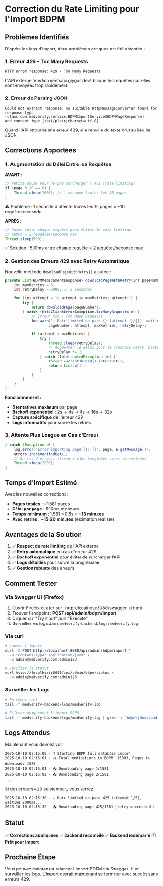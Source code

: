 # Correction du Rate Limiting pour l'Import BDPM

## Problèmes Identifiés

D'après les logs d'import, deux problèmes critiques ont été détectés :

### 1. Erreur 429 - Too Many Requests

```
HTTP error response: 429 - Too Many Requests
```

L'API externe (medicamentsapi.giygas.dev) bloque les requêtes car elles sont envoyées trop rapidement.

### 2. Erreur de Parsing JSON

```
Could not extract response: no suitable HttpMessageConverter found for response type
[class com.medverify.service.BDPMImportService$BDPMPageResponse]
and content type [text/plain;charset=utf-8]
```

Quand l'API retourne une erreur 429, elle renvoie du texte brut au lieu de JSON.

## Corrections Apportées

### 1. Augmentation du Délai Entre les Requêtes

**AVANT :**

```java
// Petite pause pour ne pas surcharger l'API (rate limiting)
if (page % 10 == 0) {
    Thread.sleep(1000); // 1 seconde toutes les 10 pages
}
```

⚠️ Problème : 1 seconde d'attente toutes les 10 pages = ~10 requêtes/seconde

**APRÈS :**

```java
// Pause entre chaque requête pour éviter le rate limiting
// 500ms = 2 requêtes/seconde max
Thread.sleep(500);
```

✅ Solution : 500ms entre chaque requête = 2 requêtes/seconde max

### 2. Gestion des Erreurs 429 avec Retry Automatique

Nouvelle méthode `downloadPageWithRetry()` ajoutée :

```java
private List<BDPMMedicamentResponse> downloadPageWithRetry(int pageNumber) {
    int maxRetries = 5;
    int retryDelay = 2000; // 2 secondes

    for (int attempt = 1; attempt <= maxRetries; attempt++) {
        try {
            return downloadPage(pageNumber);
        } catch (HttpClientErrorException.TooManyRequests e) {
            // Erreur 429 - Too Many Requests
            log.warn("⚠️ Rate limited on page {} (attempt {}/{}), waiting {}ms...",
                    pageNumber, attempt, maxRetries, retryDelay);

            if (attempt < maxRetries) {
                try {
                    Thread.sleep(retryDelay);
                    // Augmenter le délai pour le prochain retry (backoff exponentiel)
                    retryDelay *= 2;
                } catch (InterruptedException ie) {
                    Thread.currentThread().interrupt();
                    return List.of();
                }
            }
        }
    }
}
```

**Fonctionnement :**

- **5 tentatives maximum** par page
- **Backoff exponentiel** : 2s → 4s → 8s → 16s → 32s
- **Capture spécifique** de l'erreur 429
- **Logs informatifs** pour suivre les retries

### 3. Attente Plus Longue en Cas d'Erreur

```java
} catch (Exception e) {
    log.error("Error importing page {}: {}", page, e.getMessage());
    errors.incrementAndGet();
    // En cas d'erreur, attendre plus longtemps avant de continuer
    Thread.sleep(2000);
}
```

## Temps d'Import Estimé

Avec les nouvelles corrections :

- **Pages totales** : ~1,581 pages
- **Délai par page** : 500ms minimum
- **Temps minimum** : 1,581 × 0.5s = **~13 minutes**
- **Avec retries** : **~15-20 minutes** (estimation réaliste)

## Avantages de la Solution

1. ✅ **Respect du rate limiting** de l'API externe
2. ✅ **Retry automatique** en cas d'erreur 429
3. ✅ **Backoff exponentiel** pour éviter de surcharger l'API
4. ✅ **Logs détaillés** pour suivre la progression
5. ✅ **Gestion robuste** des erreurs

## Comment Tester

### Via Swagger UI (Firefox)

1. Ouvrir Firefox et aller sur : http://localhost:8080/swagger-ui.html
2. Trouver l'endpoint : **POST /api/admin/bdpm/import**
3. Cliquer sur "Try it out" puis "Execute"
4. Surveiller les logs dans `medverify-backend/logs/medverify.log`

### Via curl

```bash
# Lancer l'import
curl -X POST http://localhost:8080/api/admin/bdpm/import \
  -H "Content-Type: application/json" \
  -u admin@medverify.com:admin123

# Vérifier le statut
curl http://localhost:8080/api/admin/bdpm/status \
  -u admin@medverify.com:admin123
```

### Surveiller les Logs

```bash
# En temps réel
tail -f medverify-backend/logs/medverify.log

# Filtrer uniquement l'import BDPM
tail -f medverify-backend/logs/medverify.log | grep -i "bdpm\|downloading page"
```

## Logs Attendus

Maintenant vous devriez voir :

```
2025-10-10 02:15:00 - 🚀 Starting BDPM full database import
2025-10-10 02:15:01 - 📊 Total medications in BDPM: 15803, Pages to download: 1581
2025-10-10 02:15:01 - 📥 Downloading page 1/1581
2025-10-10 02:15:02 - 📥 Downloading page 2/1581
...
```

Si des erreurs 429 surviennent, vous verrez :

```
2025-10-10 02:15:30 - ⚠️ Rate limited on page 425 (attempt 1/5), waiting 2000ms...
2025-10-10 02:15:32 - 📥 Downloading page 425/1581 (retry successful)
```

## Statut

✅ **Corrections appliquées**
✅ **Backend recompilé**
✅ **Backend redémarré**
🕐 **Prêt pour import**

## Prochaine Étape

Vous pouvez maintenant relancer l'import BDPM via Swagger UI et surveiller les logs. L'import devrait maintenant se terminer avec succès sans erreurs 429.


